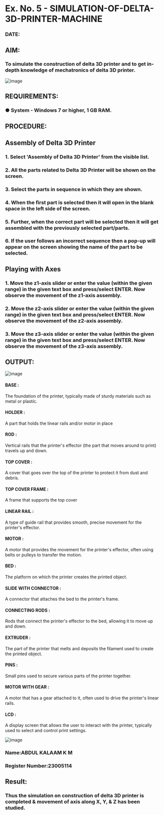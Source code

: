 # Ex. No. 5 - SIMULATION-OF-DELTA-3D-PRINTER-MACHINE

### DATE: 
## AIM:
### To simulate the construction of delta 3D printer and to get in-depth knowledge of mechatronics of delta 3D printer.

![image](https://github.com/Sellakumar1987/Ex.-No.-5---SIMULATION-OF-DELTA-3D-PRINTER-MACHINE/assets/113594316/c784471e-098f-456d-9c1b-e9f0ce56cc9b)

## REQUIREMENTS:
### ●	System - Windows 7 or higher, 1 GB RAM.

## PROCEDURE:

## Assembly of Delta 3D Printer
### 1.	Select 'Assembly of Delta 3D Printer' from the visible list.
### 2.	All the parts related to Delta 3D Printer will be shown on the screen.
### 3.	Select the parts in sequence in which they are shown.
### 4.	When the first part is selected then it will open in the blank space in the left side of the screen.
### 5.	Further, when the correct part will be selected then it will get assembled with the previously selected part/parts.
### 6.	If the user follows an incorrect sequence then a pop-up will appear on the screen showing the name of the part to be selected.

## Playing with Axes
### 1.	Move the z1-axis slider or enter the value (within the given range) in the given text box and press/select ENTER. Now observe the movement of the z1-axis assembly.
### 2.	Move the z2-axis slider or enter the value (within the given range) in the given text box and press/select ENTER. Now observe the movement of the z2-axis assembly.
### 3.	Move the z3-axis slider or enter the value (within the given range) in the given text box and press/select ENTER. Now observe the movement of the z3-axis assembly.

## OUTPUT:
![image](https://github.com/Sellakumar1987/Ex.-No.-5---SIMULATION-OF-DELTA-3D-PRINTER-MACHINE/assets/113594316/10304caa-3e0f-4c4a-bd73-3cadb477a64b)

#### BASE :
The foundation of the printer, typically made of sturdy materials such as metal or plastic.
#### HOLDER :
A part that holds the linear rails and/or motor in place
#### ROD :
Vertical rails that the printer's effector (the part that moves around to print) travels up and down.
#### TOP COVER :
A cover that goes over the top of the printer to protect it from dust and debris.
#### TOP COVER FRAME :
A frame that supports the top cover
#### LINEAR RAIL :
A type of guide rail that provides smooth, precise movement for the printer's effector.
#### MOTOR :
A motor that provides the movement for the printer's effector, often using belts or pulleys to transfer the motion.
#### BED :
The platform on which the printer creates the printed object.
#### SLIDE WITH CONNECTOR :
A connector that attaches the bed to the printer's frame.
#### CONNECTING RODS :
Rods that connect the printer's effector to the bed, allowing it to move up and down.
#### EXTRUDER :
The part of the printer that melts and deposits the filament used to create the printed object.
#### PINS :
Small pins used to secure various parts of the printer together.
#### MOTOR WITH GEAR :
A motor that has a gear attached to it, often used to drive the printer's linear rails.
#### LCD :
A display screen that allows the user to interact with the printer, typically used to select and control print settings.

![image](https://github.com/Sellakumar1987/Ex.-No.-5---SIMULATION-OF-DELTA-3D-PRINTER-MACHINE/assets/113594316/1f3e6b6d-0724-41dc-b7d2-15516060d066)

### Name:ABDUL KALAAM K M
### Register Number:23005114

## Result: 
### Thus the simulation on construction of delta 3D printer is completed & movement of axis along X, Y, & Z has been studied.
